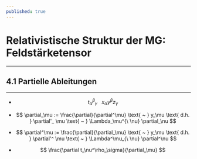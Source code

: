 ```yaml
---
published: true
---
```

# Relativistische Struktur der MG: Feldstärketensor

---

## 4.1 Partielle Ableitungen

---

- $$ {t_\alpha^\beta}_\gamma \text{ ~ } x_\alpha y^\beta z_\gamma $$

- $$ \partial_\mu := \frac{\partial}{\partial^\mu} \text{ ~ } y_\mu \text{ d.h. } \partial'_ \mu \text{ ~ } \Lambda_\mu^{\ \nu} \partial_\nu $$  


- $$ \partial^\mu := \frac{\partial}{\partial_\mu} \text{ ~ } y_\mu \text{ d.h. } \partial'^ \mu \text{ ~ } \Lambda^\mu_{\ \nu} \partial^\nu $$

- $$ \frac{\partial t_\nu^\rho_\sigma}{\partial_\mu} $$